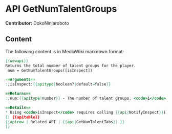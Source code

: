 # API GetNumTalentGroups

**Contributor:** DokoNinjaroboto

## Content

The following content is in MediaWiki markdown format:

```mediawiki
{{wowapi}}
Returns the total number of talent groups for the player.
 num = GetNumTalentGroups([isInspect])

==Arguments==
:;isInspect:{{apitype|boolean?|default=false}}

==Returns==
:;num:{{apitype|number}} - The number of talent groups. <code>1</code> by default, <code>2</code> if [[Dual Talent Specialization]] is purchased.

==Details==
* Using <code>isInspect</code> requires calling {{api|NotifyInspect}}() and awaiting {{api|t=e|INSPECT_READY}}. If not done, it returns information for the player instead.
{| {{apitable}}
{{apirow | Related API | {{api|GetNumTalentTabs}} }}
|}
```